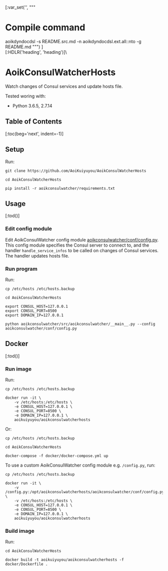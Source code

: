 [:var_set('', """
# Compile command
aoikdyndocdsl -s README.src.md -n aoikdyndocdsl.ext.all::nto -g README.md
""")
]\
[:HDLR('heading', 'heading')]\
# AoikConsulWatcherHosts
Watch changes of Consul services and update hosts file.

Tested woring with:
- Python 3.6.5, 2.7.14

## Table of Contents
[:toc(beg='next', indent=-1)]

## Setup
Run:
```
git clone https://github.com/AoiKuiyuyou/AoikConsulWatcherHosts

cd AoikConsulWatcherHosts

pip install -r aoikconsulwatcher/requirements.txt
```

## Usage
[:tod()]

### Edit config module
Edit AoikConsulWatcher config module [aoikconsulwatcher/conf/config.py](/aoikconsulwatcher/conf/config.py). This config module specifies the Consul
server to connect to, and the handler `handle_service_infos` to be called on changes of Consul services. The handler updates hosts file.

### Run program
Run:
```
cp /etc/hosts /etc/hosts.backup

cd AoikConsulWatcherHosts

export CONSUL_HOST=127.0.0.1
export CONSUL_PORT=8500
export DOMAIN_IP=127.0.0.1

python aoikconsulwatcher/src/aoikconsulwatcher/__main__.py --config aoikconsulwatcher/conf/config.py
```

## Docker
[:tod()]

### Run image
Run:
```
cp /etc/hosts /etc/hosts.backup

docker run -it \
    -v /etc/hosts:/etc/hosts \
    -e CONSUL_HOST=127.0.0.1 \
    -e CONSUL_PORT=8500 \
    -e DOMAIN_IP=127.0.0.1 \
    aoikuiyuyou/aoikconsulwatcherhosts
```
Or:
```
cp /etc/hosts /etc/hosts.backup

cd AoikConsulWatcherHosts

docker-compose -f docker/docker-compose.yml up
```

To use a custom AoikConsulWatcher config module e.g. `/config.py`, run:
```
cp /etc/hosts /etc/hosts.backup

docker run -it \
    -v /config.py:/opt/aoikconsulwatcherhosts/aoikconsulwatcher/conf/config.py \
    -v /etc/hosts:/etc/hosts \
    -e CONSUL_HOST=127.0.0.1 \
    -e CONSUL_PORT=8500 \
    -e DOMAIN_IP=127.0.0.1 \
    aoikuiyuyou/aoikconsulwatcherhosts
```

### Build image
Run:
```
cd AoikConsulWatcherHosts

docker build -t aoikuiyuyou/aoikconsulwatcherhosts -f docker/Dockerfile .
```
